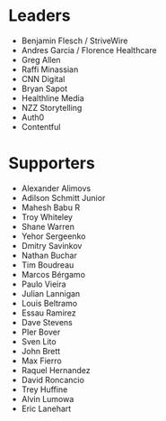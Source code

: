 # Leaders

- Benjamin Flesch / StriveWire
- Andres Garcia / Florence Healthcare
- Greg Allen
- Raffi Minassian
- CNN Digital
- Bryan Sapot
- Healthline Media
- NZZ Storytelling
- Auth0
- Contentful

# Supporters

- Alexander Alimovs
- Adilson Schmitt Junior
- Mahesh Babu R
- Troy Whiteley
- Shane Warren
- Yehor Sergeenko
- Dmitry Savinkov
- Nathan Buchar
- Tim Boudreau
- Marcos Bérgamo
- Paulo Vieira
- Julian Lannigan
- Louis Beltramo
- Essau Ramirez
- Dave Stevens
- PIer Bover
- Sven Lito
- John Brett
- Max Fierro
- Raquel Hernandez
- David Roncancio
- Trey Huffine
- Alvin Lumowa
- Eric Lanehart

